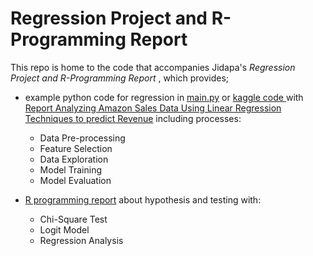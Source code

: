 # Regression Project and R-Programming Report

This repo is home to the code that accompanies Jidapa's *Regression Project and R-Programming Report* , which provides; 
- example python code for regression in [main.py](https://github.com/JPP-J/regression_project/blob/3bc9b06b5e0672a7325827a3e6bc69a5460e7c2e/main.py) or [kaggle code ](https://kaggle.com/code/jidapapooljan/linear-regression) with
  [Report Analyzing Amazon Sales Data Using Linear Regression Techniques to predict Revenue](https://github.com/JPP-J/regression_project/blob/2001b56bd0b6a565ff3346862299224daee56dff/R_hypothesis_testing_report.pdf) including processes:
    - Data Pre-processing
    - Feature Selection
    - Data Exploration
    - Model Training
    - Model Evaluation
  
- [R programming report](R_hypothesis_testing_report.pdf) about hypothesis and testing with:
  - Chi-Square Test 
  - Logit Model
  - Regression Analysis
 


